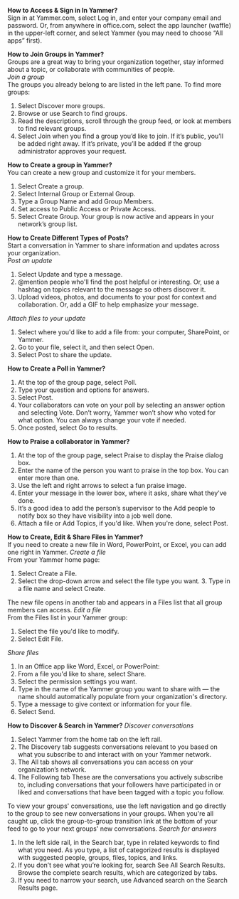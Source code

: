 __How to Access & Sign in In Yammer?__  
Sign in at Yammer.com, select Log in, and enter your company email and password. Or, from anywhere in office.com, select the app launcher (waffle) in the upper-left corner, and select Yammer (you may need to choose “All apps” first). 

__How to Join Groups in Yammer?__  
Groups are a great way to bring your organization together, stay informed about a topic, or collaborate with communities of people.    
*Join a group*   
The groups you already belong to are listed in the left pane. 
To find more groups: 
1. Select Discover more groups. 
2. Browse or use Search to find groups. 
3. Read the descriptions, scroll through the group feed, or look at members to find relevant groups. 
4. Select Join when you find a group you’d like to join. 
If it’s public, you’ll be added right away. If it’s private, you’ll be added if the group administrator approves your request. 

__How to Create a group in Yammer?__  
You can create a new group and customize it for your members. 
1. Select Create a group. 
2. Select Internal Group or External Group. 
3. Type a Group Name and add Group Members. 
4. Set access to Public Access or Private Access. 
5. Select Create Group. 
Your group is now active and appears in your network’s group list. 

__How to Create Different Types of Posts?__  
Start a conversation in Yammer to share information and updates across your organization.   
*Post an update* 
1. Select Update and type a message. 
2. @mention people who'll find the post helpful or interesting. Or, use a hashtag on topics relevant to the message so others discover it. 
3. Upload videos, photos, and documents to your post for 
context and collaboration. Or, add a GIF to help emphasize your message. 

*Attach files to your update*    
1. Select where you'd like to add a file from: your computer, SharePoint, or Yammer. 
2. Go to your file, select it, and then select Open. 
3. Select Post to share the update. 

__How to Create a Poll in Yammer?__  
1. At the top of the group page, select Poll. 
2. Type your question and options for answers. 
3. Select Post. 
4. Your collaborators can vote on your poll by selecting an answer option and selecting Vote. Don’t worry, Yammer won’t show who voted for what option. You can always change your vote if needed. 
5. Once posted, select Go to results. 


__How to Praise a collaborator in Yammer?__  
1. At the top of the group page, select Praise to display the Praise dialog box. 
2. Enter the name of the person you want to praise in the top box. You can enter more than one. 
3. Use the left and right arrows to select a fun praise image. 
4. Enter your message in the lower box, where it asks, share what they've done. 
5. It’s a good idea to add the person’s supervisor to the Add people to notify box so they have visibility into a job well done. 
6. Attach a file or Add Topics, if you'd like. When you're done, select Post. 

__How to Create, Edit & Share Files in Yammer?__   
If you need to create a new file in Word, PowerPoint, or Excel, you can add one right in Yammer. 
*Create a file*  
From your Yammer home page: 
1. Select Create a File. 
2. Select the drop-down arrow and select the file type you want. 3. Type in a file name and select Create. 

The new file opens in another tab and appears in a Files list that all group members can access. 
*Edit a file*  
From the Files list in your Yammer group: 
1. Select the file you'd like to modify. 
2. Select Edit File. 

*Share files*  
1. In an Office app like Word, Excel, or PowerPoint: 
2. From a file you'd like to share, select Share. 
3. Select the permission settings you want. 
4. Type in the name of the Yammer group you want to share with — the name should automatically populate from your organization's directory. 
5. Type a message to give context or information for your file. 
6. Select Send. 

__How to Discover & Search in Yammer?__ 
*Discover conversations*  
1. Select Yammer from the home tab on the left rail. 
2. The Discovery tab suggests conversations relevant to you based on what you subscribe to and interact with on your Yammer network. 
3. The All tab shows all conversations you can access on your organization’s network. 
4. The Following tab These are the conversations you actively subscribe to, including conversations that your followers have participated in or liked and conversations that have been tagged with a topic you follow. 

To view your groups' conversations, use the left navigation and go directly to the group to see new conversations in your groups. When you're all caught up, click the group-to-group transition link at the bottom of your feed to go to your next groups' new conversations. 
*Search for answers*  
1. In the left side rail, in the Search bar, type in related keywords to find what you need. As you type, a list of categorized results is displayed with suggested people, groups, files, topics, and links. 
2. If you don’t see what you’re looking for, search See All Search Results. 
Browse the complete search results, which are categorized by tabs. 
3. If you need to narrow your search, use Advanced search on the Search Results page. 
